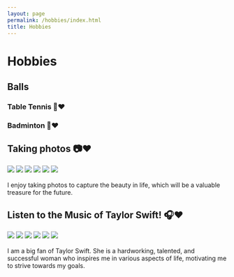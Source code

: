 ```yaml
---
layout: page
permalink: /hobbies/index.html
title: Hobbies
---
```


# Hobbies

## Balls
### Table Tennis 🏓❤️

### Badminton 🏸❤️

## Taking photos 📷❤️
<div class="third">
<img src="/images/photo1.jpg">
<img src="/images/photo4.jpg">
<img src="/images/photo5.jpg">
<img src="/images/photo6.jpg">
<img src="/images/photo7.jpg">
<img src="/images/photo8.jpg">
</div>
<br>I enjoy taking photos to capture the beauty in life, which will be a valuable treasure for the future.

## Listen to the Music of Taylor Swift! 🎧❤️
<div class="third">
<img src="/images/taylor1.jpg">
<img src="/images/taylor2.jpg">
<img src="/images/taylor3.jpg">
<img src="/images/taylor4.jpg">
<img src="/images/taylor5.jpg">
<img src="/images/taylor6.jpg">
</div>
<br>I am a big fan of Taylor Swift. She is a hardworking, talented, and successful woman who inspires me in various aspects of life, motivating me to strive towards my goals.


